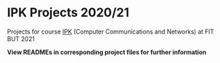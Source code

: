 # IPK Projects 2020/21
Projects for course [IPK](https://www.fit.vut.cz/study/course/14005/.en) (Computer Communications and Networks) at FIT BUT 2021

**View READMEs in corresponding project files for further information**
